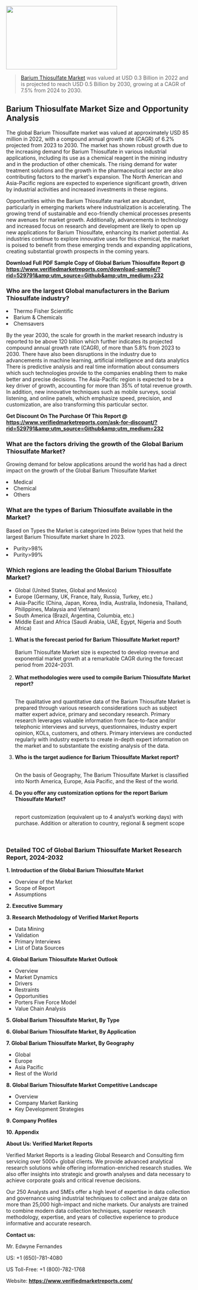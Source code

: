 
<img src="https://ffe5etoiles.com/wp-content/uploads/2024/12/MST1-300x171.png" alt="" width="300" height="171" class="alignnone size-medium wp-image-20088" /><blockquote><p><p><a href="https://www.verifiedmarketreports.com/download-sample/?rid=529791&utm_source=Github&utm_medium=232" target="_blank">Barium Thiosulfate Market</a> was valued at USD 0.3 Billion in 2022 and is projected to reach USD 0.5 Billion by 2030, growing at a CAGR of 7.5% from 2024 to 2030.</p></blockquote><p><h2>Barium Thiosulfate Market Size and Opportunity Analysis</h2><p>The global Barium Thiosulfate market was valued at approximately USD 85 million in 2022, with a compound annual growth rate (CAGR) of 6.2% projected from 2023 to 2030. The market has shown robust growth due to the increasing demand for Barium Thiosulfate in various industrial applications, including its use as a chemical reagent in the mining industry and in the production of other chemicals. The rising demand for water treatment solutions and the growth in the pharmaceutical sector are also contributing factors to the market's expansion. The North American and Asia-Pacific regions are expected to experience significant growth, driven by industrial activities and increased investments in these regions.</p><p>Opportunities within the Barium Thiosulfate market are abundant, particularly in emerging markets where industrialization is accelerating. The growing trend of sustainable and eco-friendly chemical processes presents new avenues for market growth. Additionally, advancements in technology and increased focus on research and development are likely to open up new applications for Barium Thiosulfate, enhancing its market potential. As industries continue to explore innovative uses for this chemical, the market is poised to benefit from these emerging trends and expanding applications, creating substantial growth prospects in the coming years.</p></p><p class=""><strong>Download Full PDF Sample Copy of Global Barium Thiosulfate Report @ <a href="https://www.verifiedmarketreports.com/download-sample/?rid=529791&amp;utm_source=Github&amp;utm_medium=232" target="_blank">https://www.verifiedmarketreports.com/download-sample/?rid=529791&amp;utm_source=Github&amp;utm_medium=232</a></strong></p><h3 id="" class="">Who are the largest Global manufacturers in the Barium Thiosulfate industry?</h3><p><li>Thermo Fisher Scientific</li><li> Barium & Chemicals</li><li> Chemsavers</li></p><div class=""><div class="" dir="" data-message-author-role="" data-message-id="" data-message-model-slug=""><div class=""><div class=""><div class=""><div class="" dir="" data-message-author-role="" data-message-id="" data-message-model-slug=""><div class=""><div class=""><p>By the year 2030, the scale for growth in the market research industry is reported to be above 120 billion which further indicates its projected compound annual growth rate (CAGR), of more than 5.8% from 2023 to 2030. There have also been disruptions in the industry due to advancements in machine learning, artificial intelligence and data analytics There is predictive analysis and real time information about consumers which such technologies provide to the companies enabling them to make better and precise decisions. The Asia-Pacific region is expected to be a key driver of growth, accounting for more than 35% of total revenue growth. In addition, new innovative techniques such as mobile surveys, social listening, and online panels, which emphasize speed, precision, and customization, are also transforming this particular sector.</p><p><strong>Get Discount On The Purchase Of This Report @&nbsp; <a href="https://www.verifiedmarketreports.com/ask-for-discount/?rid=529791&amp;utm_source=Github&amp;utm_medium=232" target="_blank">https://www.verifiedmarketreports.com/ask-for-discount/?rid=529791&amp;utm_source=Github&amp;utm_medium=232</a></strong></p></div></div></div></div></div></div></div></div><h3 id="" class="">What are the factors driving the growth of the Global Barium Thiosulfate Market?</h3><p id="" class="">Growing demand for below applications around the world has had a direct impact on the growth of the Global Barium Thiosulfate Market</p><p id="" class=""><li>Medical</li><li> Chemical</li><li> Others</li></p><h3 id="" class="">What are the types of Barium Thiosulfate available in the Market?</h3><p id="" class="">Based on Types the Market is categorized into Below types that held the largest Barium Thiosulfate market share In 2023.</p><p id="" class=""><li>Purity>98%</li><li> Purity>99%</li></p><h3 id="" class="">Which regions are leading the Global Barium Thiosulfate Market?</h3><ul><li>Global (United States, Global and Mexico)</li><li>Europe (Germany, UK, France, Italy, Russia, Turkey, etc.)</li><li>Asia-Pacific (China, Japan, Korea, India, Australia, Indonesia, Thailand, Philippines, Malaysia and Vietnam)</li><li>South America (Brazil, Argentina, Columbia, etc.)</li><li>Middle East and Africa (Saudi Arabia, UAE, Egypt, Nigeria and South Africa)</li></ul><p><ol><li><strong>What is the forecast period for Barium Thiosulfate Market report?<br /></strong><br /><span data-sheets-root="1" data-sheets-value="{&quot;1&quot;:2,&quot;2&quot;:&quot;XXXX size is expected to develop revenue and exponential market growth at a remarkable CAGR during the forecast period from 2024&ndash;2030.&quot;}" data-sheets-userformat="{&quot;2&quot;:12674,&quot;4&quot;:{&quot;1&quot;:2,&quot;2&quot;:16776960},&quot;10&quot;:2,&quot;11&quot;:0,&quot;15&quot;:&quot;Arial&quot;,&quot;16&quot;:12}">Barium Thiosulfate Market size is expected to develop revenue and exponential market growth at a remarkable CAGR during the forecast period from 2024&ndash;2031.</span><br /><br /></li><li><strong>What methodologies were used to compile Barium Thiosulfate Market report?<br /><br /></strong><p>The qualitative and quantitative data of the&nbsp;Barium Thiosulfate Market is prepared through various research considerations such as subject matter expert advice, primary and secondary research. Primary research leverages valuable information from face-to-face and/or telephonic interviews and surveys, questionnaires, industry expert opinion, KOLs, customers, and others. Primary interviews are conducted regularly with industry experts to create in-depth expert information on the market and to substantiate the existing analysis of the data.&nbsp;</p></li><li><strong>Who is the target audience for Barium Thiosulfate Market report?<br /><br /></strong><p>On the basis of Geography, The&nbsp;Barium Thiosulfate Market is classified into North America, Europe, Asia Pacific, and the Rest of the world.</p></li><li><strong>Do you offer any customization options for the report Barium Thiosulfate Market?<br /><br /></strong><p>report customization (equivalent up to 4 analyst&rsquo;s working days) with purchase. Addition or alteration to country, regional &amp; segment scope</p><p>&nbsp;</p></li></ol></p><h3 id="" class="">Detailed TOC of Global Barium Thiosulfate Market Research Report, 2024-2032</h3><p id="" class=""><strong>1. Introduction of the Global Barium Thiosulfate Market</strong></p><ul><li>Overview of the Market</li><li>Scope of Report</li><li>Assumptions</li></ul><p id="" class=""><strong>2. Executive Summary</strong></p><p id="" class=""><strong>3. Research Methodology of&nbsp;Verified Market Reports</strong></p><ul><li>Data Mining</li><li>Validation</li><li>Primary Interviews</li><li>List of Data Sources</li></ul><p id="" class=""><strong>4. Global Barium Thiosulfate Market Outlook</strong></p><ul><li>Overview</li><li>Market Dynamics</li><li>Drivers</li><li>Restraints</li><li>Opportunities</li><li>Porters Five Force Model</li><li>Value Chain Analysis</li></ul><p id="" class=""><strong>5. Global Barium Thiosulfate Market, By&nbsp;Type</strong></p><p id="" class=""><strong>6. Global Barium Thiosulfate Market, By Application</strong></p><p id="" class=""><strong>7. Global Barium Thiosulfate Market, By Geography</strong></p><ul><li>Global</li><li>Europe</li><li>Asia Pacific</li><li>Rest of the World</li></ul><p id="" class=""><strong>8. Global Barium Thiosulfate Market Competitive Landscape</strong></p><ul><li>Overview</li><li>Company Market Ranking</li><li>Key Development Strategies</li></ul><p id="" class=""><strong>9. Company Profiles</strong></p><p id="" class=""><strong>10. Appendix</strong></p><p id="" class=""><strong>About Us: Verified Market Reports</strong></p><p id="" class="">Verified Market Reports is a leading Global Research and Consulting firm servicing over 5000+ global clients. We provide advanced analytical research solutions while offering information-enriched research studies. We also offer insights into strategic and growth analyses and data necessary to achieve corporate goals and critical revenue decisions.</p><p id="" class="">Our 250 Analysts and SMEs offer a high level of expertise in data collection and governance using industrial techniques to collect and analyze data on more than 25,000 high-impact and niche markets. Our analysts are trained to combine modern data collection techniques, superior research methodology, expertise, and years of collective experience to produce informative and accurate research.</p><p id="" class=""><strong>Contact us:</strong></p><p id="" class="">Mr. Edwyne Fernandes</p><p id="" class="">US: +1 (650)-781-4080</p><p id="" class="">US Toll-Free: +1 (800)-782-1768</p><p id="" class="">Website: <a target="" data-test-app-aware-link=""><strong>https://www.verifiedmarketreports.com/</strong></a></p>
